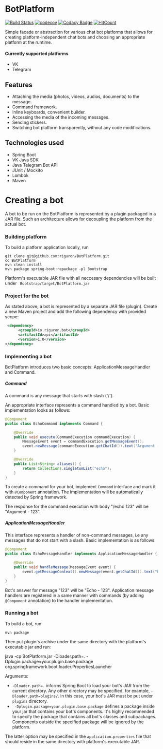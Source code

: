 # BotPlatform

[![Build Status](https://travis-ci.org/riguron/BotPlatform.svg?branch=master)](https://travis-ci.org/riguron/BotPlatform)
[![codecov](https://codecov.io/gh/riguron/BotPlatform/branch/master/graph/badge.svg)](https://codecov.io/gh/riguron/BotPlatform)
[![Codacy Badge](https://api.codacy.com/project/badge/Grade/6676a6ea31d448e2a53e45b7652fd730)](https://www.codacy.com/manual/riguron/BotPlatform?utm_source=github.com&amp;utm_medium=referral&amp;utm_content=riguron/BotPlatform&amp;utm_campaign=Badge_Grade)
[![HitCount](http://hits.dwyl.io/riguron/BotPlatform.svg)](http://hits.dwyl.io/riguron/BotPlatform)

Simple facade or abstraction for various chat bot platforms that allows for creating 
platform-independent chat bots and choosing an appropriate platform at the runtime.

#### Currently supported platforms

- VK
- Telegram

## Features

- Attaching the media (photos, videos, audios, documents) to the message.
- Command framework.
- Inline keyboards, convenient builder.
- Accessing the media of the incoming messages.
- Sending stickers.
- Switching bot platform transparently, without any code modifications.

## Technologies used

- Spring Boot
- VK Java SDK
- Java Telegram Bot API
- JUnit / Mockito
- Lombok
- Maven

# Creating a bot

A bot to be run on the BotPlatform is represented by a plugin packaged in a JAR file. Such an architecture allows for decoupling the platform from the actual bot. 

### Building platform

To build a platform application locally, run

``` 
git clone git@github.com:riguron/BotPlatform.git
cd BotPlatform 
mvn clean install
mvn package spring-boot:repackage -pl Bootstrap
```

Platform's executable JAR file with all neccesary dependencies will be built under ``` Bootstrap/target/BotPlatform.jar``` 

### Project for the bot

As stated above, a bot is represented by a separate JAR file (plugin). Create a new Maven project and add the following dependency with provided scope:

```xml
 <dependency>
      <groupId>io.riguron.bot</groupId>
      <artifactId>api</artifactId>
      <version>1.0</version>
</dependency>
``` 

### Implementing a bot

BotPlatform introduces two basic concepts: ApplicationMessageHandler and Command.

##### Command

A command is any message that starts with slash ('/').

An appropriate interface represents a command handled by a bot. Basic implementation looks as follows:

```java
@Component
public class EchoCommand implements Command {

    @Override
    public void execute(CommandExecution commandExecution) {
        MessageEvent event = commandExecution.getMessageEvent();
        event.newMessage(commandExecution.getChatId()).text("Argument - " + commandExecution.getArguments().first()).send();
    }

    @Override
    public List<String> aliases() {
        return Collections.singletonList("echo");
    }
}
```       

To create a command for your bot, implement ```Command``` interface and mark it with ```@Component``` annotation. The
implementation will be automatically detected by Spring framework.

The response for the command execution with body "/echo 123" will be "Argument - 123".

##### ApplicationMessageHandler

This interface represents a handler of non-command messages, i.e any messages that do not start with a slash. Basic implementation is as follows:

```java
@Component
public class EchoMessageHandler implements ApplicationMessageHandler {

    @Override
    public void handleMessage(MessageEvent event) {
        event.getMessageContext().newMessage(event.getChatId()).text("Echo - " + event.getText()).send();
    }
}
```

Bot's answer for message "123" will be "Echo - 123". 
Application message handlers are registered in a same manner with commands (by adding ```@Component``` annotation) to the handler implementation.

### Running a bot

To build a bot, run

``` 
mvn package
``` 

Then put plugin's archive under the same directory with the platform's executable jar and run:

java -cp BotPlatform.jar -Dloader.path=. -Dplugin.package=your.plugin.base.package org.springframework.boot.loader.PropertiesLauncher 

Arguments:

- ```-Dloader.path=.``` informs Spring Boot to load your bot's JAR from the current directory. Any other directory may be specified, for example, ```-Dloader.path=plugins/```. In this case, your bot's JAR must be put under ```plugins``` directory.
- ``` -Dplugin.package=your.plugin.base.package``` defines a package inside your jar that contains your bot's components. It's highly recommended to specify the package that contains all bot's classes and subpackages. Components outside the specified package will be ignored by the platform.

The latter option may be specified in the ```application.properties``` file that should reside in the same directory with platform's executable JAR.











